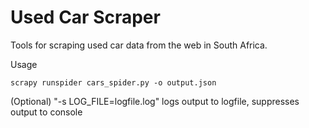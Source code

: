 # Used Car Scraper

Tools for scraping used car data from the web in South Africa.

Usage 

	scrapy runspider cars_spider.py -o output.json

(Optional)
"-s LOG_FILE=logfile.log" logs output to logfile, suppresses output to console